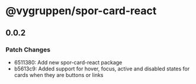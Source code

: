 # @vygruppen/spor-card-react

## 0.0.2
### Patch Changes

- 6511380: Add new spor-card-react package
- b5613c9: Added support for hover, focus, active and disabled states for cards when they are buttons or links
